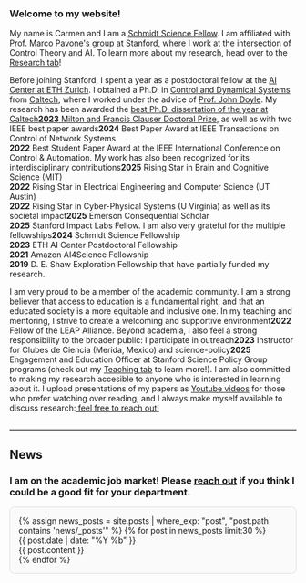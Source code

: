 <h3> Welcome to my website! </h3>

<p>
My name is Carmen and I am a <a href="https://schmidtsciencefellows.org"> Schmidt Science Fellow</a>. I am affiliated with <a href="https://stanfordasl.github.io//people/prof-marco-pavone/">Prof. Marco Pavone's group</a> at <a href="https://www.stanford.edu">Stanford</a>, where I work at the intersection of Control Theory and AI. To learn more about my research, head over to the <a href="research/">Research tab</a>!
</p>

<p>
Before joining Stanford, I spent a year as a postdoctoral fellow at the <a href="https://ai.ethz.ch">AI Center at ETH Zurich</a>. I obtained a Ph.D. in <a href="https://www.cms.caltech.edu/academics/grad/grad_cds">Control and Dynamical Systems</a> from <a href="https://www.caltech.edu">Caltech</a>, where I worked under the advice of <a href="http://www.cds.caltech.edu/~doyle/wiki/index.php?title=Main_Page">Prof. John Doyle</a>. My research has been awarded the <a href="https://youtu.be/TW7A8K2Ui24?t=9523" class="footnote-ref-extended" id="fnref3">best Ph.D. dissertation of the year at Caltech<span class="footnote-tooltip fn1"><strong>2023</strong> Milton and Francis Clauser Doctoral Prize</span></a>, as well as with <span class="footnote-ref-extended" id="fnref1">two IEEE best paper awards<span class="footnote-tooltip fn2"><strong>2024</strong> Best Paper Award at IEEE Transactions on Control of Network Systems<br><strong>2022</strong> Best Student Paper Award at the IEEE International Conference on Control & Automation</span></span>. My work has also been recognized for its <span class="footnote-ref-extended" id="fnref3">interdisciplinary contributions<span class="footnote-tooltip fn3"><strong>2025</strong> Rising Star in Brain and Cognitive Science (MIT)<br><strong>2022</strong> Rising Star in Electrical Engineering and Computer Science (UT Austin)<br><strong>2022</strong> Rising Star in Cyber-Physical Systems (U Virginia)</span></span> as well as its <span class="footnote-ref-extended" id="fnref4">societal impact<span class="footnote-tooltip fn4"><strong>2025</strong> Emerson Consequential Scholar<br><strong>2025</strong> Stanford Impact Labs Fellow</span></span>. I am also very grateful for the <span class="footnote-ref-extended" id="fnref5">multiple fellowships<span class="footnote-tooltip fn5"><strong>2024</strong> Schmidt Science Fellowship<br><strong>2023</strong> ETH AI Center Postdoctoral Fellowship<br><strong>2021</strong> Amazon AI4Science Fellowship<br><strong>2019</strong> D. E. Shaw Exploration Fellowship</span></span> that have partially funded my research. 
</p>

<p>
I am very proud to be a member of the academic community. I am a strong believer that access to education is a fundamental right, and that an educated society is a more equitable and inclusive one. In my teaching and mentoring, I strive to create a <span class="footnote-ref-extended" id="fnref6">welcoming and supportive environment<span class="footnote-tooltip fn6"><strong>2022</strong> Fellow of the LEAP Alliance</span></span>. Beyond academia, I also feel a strong responsibility to the broader public: I participate in <span class="footnote-ref-extended" id="fnref7">outreach<span class="footnote-tooltip fn7"><strong>2023</strong> Instructor for Clubes de Ciencia (Merida, Mexico)</span></span> and <span class="footnote-ref-extended" id="fnref8">science-policy<span class="footnote-tooltip fn8"><strong>2025</strong> Engagement and Education Officer at Stanford Science Policy Group</span></span> programs (check out my <a href="teaching/">Teaching tab</a> to learn more!). I am also committed to making my research accesible to anyone who is interested in learning about it. I upload presentations of my papers as <a href="https://www.youtube.com/channel/UCLCJ7kcGJ-yxTg503E3JQaw">Youtube videos</a> for those who prefer watching over reading, and I always make myself available to discuss research:<a href= "mailto:camoalon@stanford.edu"> feel free to reach out!</a> <!-- I also believe that in order for research to be more accessible, it must be easily reproducible. You can find the code needed to reproduce my papers linked in my <a href="publications/">Publications tab</a>. --> 
</p>


<hr style="border: 0; border-top: 2px solid #ccc; margin: 2em 0;">

<div id="recent-news">
  <h2>News</h2>

  <h3> I am on the academic job market! Please <a href="mailto:camoalon@stanford.edu">reach out</a> if you think I could be a good fit for your department.</h3>
  
  <div id="news-scroll-container" style="max-height: 400px; overflow-y: auto; border: 1px solid #ddd; border-radius: 8px; padding: 15px; background-color: #fafafa;">
    <div id="news">
      {% assign news_posts = site.posts | where_exp: "post", "post.path contains 'news/_posts'" %}
      {% for post in news_posts limit:30 %}
      <div class="news-item">
        <div class="news-date">{{ post.date | date: "%Y %b" }}</div>
        <div class="news-separator"></div>
        <div class="news-content">{{ post.content }}</div>
      </div>
      {% endfor %}
    </div>
  </div>
</div>
